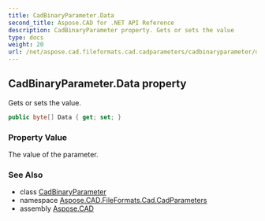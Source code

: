 ```yaml
---
title: CadBinaryParameter.Data
second_title: Aspose.CAD for .NET API Reference
description: CadBinaryParameter property. Gets or sets the value
type: docs
weight: 20
url: /net/aspose.cad.fileformats.cad.cadparameters/cadbinaryparameter/data/
---
```

## CadBinaryParameter.Data property

Gets or sets the value.

```csharp
public byte[] Data { get; set; }
```

### Property Value

The value of the parameter.

### See Also

* class [CadBinaryParameter](../)
* namespace [Aspose.CAD.FileFormats.Cad.CadParameters](../../cadbinaryparameter/)
* assembly [Aspose.CAD](../../../)


